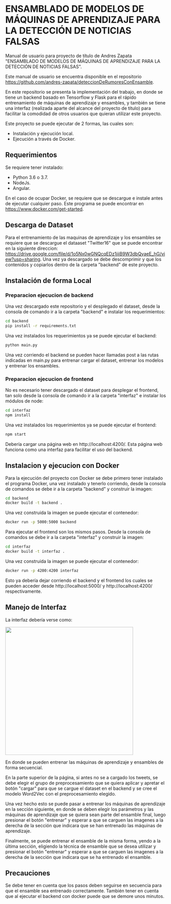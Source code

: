 # ENSAMBLADO DE MODELOS DE MÁQUINAS DE APRENDIZAJE PARA LA DETECCIÓN DE NOTICIAS FALSAS

Manual de usuario para proyecto de título de Andres Zapata "ENSAMBLADO DE MODELOS DE MÁQUINAS DE APRENDIZAJE PARA LA DETECCIÓN DE NOTICIAS FALSAS".

Este manual de usuario se encuentra disponible en el repositorio https://github.com/andres-zapata/deteccionDeRumoresConEnsamble.

En este repositorio se presenta la implementación del trabajo, en donde se tiene un backend basado en Tensorflow y Flask para el rápido entrenamiento de máquinas de aprendizaje y ensambles, y también se tiene una interfaz (realizada aparte del alcance del proyecto de título) para facilitar la comodidad de otros usuarios que quieran utilizar este proyecto.

Este proyecto se puede ejecutar de 2 formas, las cuales son:
- Instalación y ejecución local.
- Ejecución a través de Docker.

## Requerimientos
Se requiere tener instalado:
- Python 3.6 o 3.7.
- NodeJs.
- Angular.

En el caso de ocupar Docker, se requiere que se descargue e instale antes de ejecutar cualquier paso. Este programa se puede encontrar en https://www.docker.com/get-started.

## Descarga de Dataset

Para el entrenamiento de las maquinas de aprendizaje y los ensambles se requiere que se descargue el dataaset "Twitter16" que se puede encontrar en la siguiente direccion: https://drive.google.com/file/d/1o5Nx0wGNQcqEDz1jiiB9W3dbQyaeE_hG/view?usp=sharing. Una vez ya descargado se debe descomprimir y que los contenidos y copiarlos dentro de la carpeta "backend" de este proyecto.
## Instalación de forma Local

### Preparacion ejecucion de backend
Una vez descargado este repositorio y el desplegado el dataset, desde la consola de comando ir a la carpeta "backend" e instalar los requerimientos:
```bash
cd backend
pip install -r requirements.txt
```

Una vez instalados los requerimientos ya se puede ejecutar el backend:
```bash
python main.py
```
Una vez corriendo el backend se pueden hacer llamadas post a las rutas indicadas en main.py para entrenar cargar el dataset, entrenar los modelos y entrenar los ensambles.

### Preparacion ejecucion de frontend
No es necesario tener descargado el dataset para desplegar el frontend, tan solo desde la consola de comando ir a la carpeta "interfaz" e instalar los módulos de node:
```bash
cd interfaz
npm install
```
Una vez instalados los requerimientos ya se puede ejecutar el frontend:
```bash
npm start
```

Debería cargar una página web en http://localhost:4200/. Esta página web funciona como una interfaz para facilitar el uso del backend.


## Instalacion y ejecucion con Docker

Para la ejecución del proyecto con Docker se debe primero tener instalado el programa Docker, una vez instalado y tenerlo corriendo, desde la consola de comandos se debe ir a la carpeta "backend" y construir la imagen:
```bash
cd backend
docker build -t backend .
```
Una vez construida la imagen se puede ejecutar el contenedor:
```bash
docker run -p 5000:5000 backend
```

Para ejecutar el frontend son los mismos pasos. Desde la consola de comandos se debe ir a la carpeta "interfaz" y construir la imagen:
```bash
cd interfaz
docker build -t interfaz .
```
Una vez construida la imagen se puede ejecutar el contenedor:
```bash
docker run -p 4200:4200 interfaz
```
Esto ya debería dejar corriendo el backend y el frontend los cuales se pueden acceder desde http://localhost:5000/ y http://localhost:4200/ respectivamente.

## Manejo de Interfaz

La interfaz debería verse como:

<img src='imgs/edges2cats.jpg' width="400px"/>

En donde se pueden entrenar las máquinas de aprendizaje y ensambles de forma secuencial.

En la parte superior de la página, si antes no se a cargado los tweets, se debe elegir el grupo de preprocesamiento que se quiera aplicar y apretar el botón "cargar" para que se cargue el dataset en el backend y se cree el modelo Word2Vec con el preprocesamiento elegido.

Una vez hecho esto se puede pasar a entrenar los máquinas de aprendizaje en la sección siguiente, en donde se deben elegir los parámetros y las máquinas de aprendizaje que se quiera sean parte del ensamble final, luego presionar el botón "entrenar" y esperar a que se carguen las imagenes a la derecha de la sección que indicara que se han entrenado las máquinas de aprendizaje.

Finalmente, se puede entrenar el ensamble de la misma forma, yendo a la última sección, eligiendo la técnica de ensamble que se desea utilizar y presionar el botón "entrenar" y esperar a que se carguen las imagenes a la derecha de la sección que indicara que se ha entrenado el ensamble.

## Precauciones

Se debe tener en cuenta que los pasos deben seguirse en secuencia para que el ensamble sea entrenado correctamente. También tener en cuenta que al ejecutar el backend con docker puede que se demore unos minutos.
